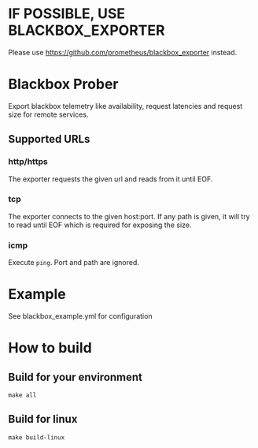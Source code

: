 # IF POSSIBLE, USE BLACKBOX_EXPORTER
Please use https://github.com/prometheus/blackbox_exporter instead.

# Blackbox Prober

Export blackbox telemetry like availability, request latencies and
request size for remote services.

## Supported URLs
### http/https
The exporter requests the given url and reads from it until EOF.

### tcp
The exporter connects to the given host:port. If any path is given, it
will try to read until EOF which is required for exposing the size.

### icmp
Execute `ping`. Port and path are ignored.

# Example
See blackbox_example.yml for configuration

# How to build
## Build for your environment
`make all`

## Build for linux
`make build-linux`
